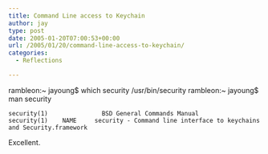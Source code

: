 ```yaml
---
title: Command Line access to Keychain
author: jay
type: post
date: 2005-01-20T07:00:53+00:00
url: /2005/01/20/command-line-access-to-keychain/
categories:
  - Reflections

---
```

rambleon:~ jayoung$ which security /usr/bin/security rambleon:~ jayoung$ man security

<div class="highlighter-rouge">
  <pre class="highlight"><code>security(1)               BSD General Commands Manual              security(1)    NAME     security - Command line interface to keychains and Security.framework</code></pre>
</div>

Excellent.